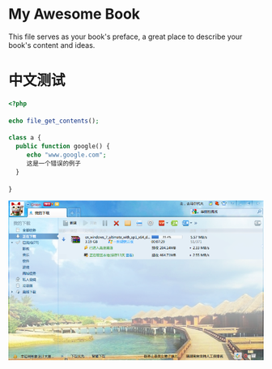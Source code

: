# My Awesome Book

This file serves as your book's preface, a great place to describe your book's content and ideas.
# 中文测试

```php
<?php

echo file_get_contents();

class a {
  public function google() {
     echo "www.google.com";
     这是一个错误的例子
  }

}
```

![](捕获.PNG)